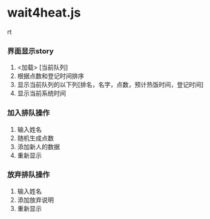 # wait4heat.js
rt



### 界面显示story
1. <加载> [当前队列]
2. 根据点数和登记时间排序
3. 显示当前队列的以下列[排名，名字，点数，预计热饭时间，登记时间]
4. 显示当前系统时间

### 加入排队操作
1. 输入姓名
2. 随机生成点数
3. 添加新人的数据
4. 重新显示

### 放弃排队操作
1. 输入姓名
2. 添加放弃说明
3. 重新显示